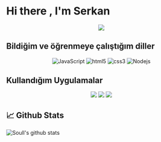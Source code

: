# Hi there , I'm Serkan


<div align="center">
    <a href="https://discord.com/users/966406212176445532" title="Discord Profile"><img src="https://lanyard-profile-readme.vercel.app/api/966406212176445532"></a>
</div>

## Bildiğim ve öğrenmeye çalıştığım diller

<div align="center">
    <img alt="JavaScript" align="center" src="https://img.shields.io/badge/-Javascript-edb200?style=flat-square&logo=javascript&logoColor=white"/>
    <img alt="html5" align="center" src="https://img.shields.io/badge/-HTML5-E34F26?style=flat-square&logo=html5&logoColor=white"/>
    <img alt="css3" align="center" src="https://img.shields.io/badge/-CSS3-264de4?style=flat-square&logo=css3&logoColor=white"/>
    <img alt="Nodejs" align="center" src="https://img.shields.io/badge/-Nodejs-43853d?style=flat-square&logo=Node.js&logoColor=white"/>
</div>

## Kullandığım Uygulamalar

<div align="center">
    <a href="https://discord.com/users/909769070239436841" target="_blank"><img src="https://shields.io/badge/Soull-111111.svg?&style=for-the-badge&logo=discord"></a>
    <a href="https://discord.gg/2018" target="_blank"><img src="https://shields.io/badge/2018-111111.svg?&style=for-the-badge"></a>
    <a href="https://www.instagram.com/serkan_grcn/" target="_blank"><img src="https://shields.io/badge/İnstagram-111111.svg?&style=for-the-badge&logo=instagram&logoColor=white"></a>
</div>

## 📈 Github Stats

![Soull's github stats](https://github-readme-stats.vercel.app/api?username=Soullshu&show_icons=true&theme=dark)
